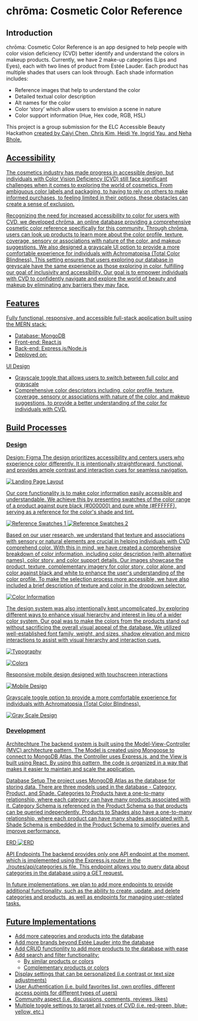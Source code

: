 # chrōma: Cosmetic Color Reference 

## Introduction
chrōma: Cosmetic Color Reference is an app designed to help people with color vision deficiency (CVD) better identify and understand the colors in makeup products. Currently, we have 2 make-up categories (Lips and Eyes), each with two lines of product from Estée Lauder. Each product has multiple shades that users can look through. Each shade information includes:
- Reference images that help to understand the color
- Detailed textual color description
- Alt names for the color
- Color ‘story’ which allow users to envision a scene in nature
- Color support information (Hue, Hex code, RGB, HSL)

This project is a group submission for the ELC Accessible Beauty Hackathon <a href=”https://elchackathon.devpost.com/”> created by Caiyi Chen, Chris Kim, Heidi Ye, Ingrid Yau, and Neha Bhole.

<!-- Neha Bhole - Portfolio -  http://nehabhole.com/ ; Github - https://github.com/bholeneha ; LinkedIn - https://www.linkedin.com/in/nehabhole/ -->


## Accessibility

The cosmetics industry has made progress in accessible design, but individuals with Color Vision Deficiency (CVD) still face significant challenges when it comes to exploring the world of cosmetics. From ambiguous color labels and packaging, to having to rely on others to make informed purchases, to feeling limited in their options, these obstacles can create a sense of exclusion.

Recognizing the need for increased accessibility to color for users with CVD, we developed chrōma, an online database providing a comprehensive cosmetic color reference specifically for this community. Through chrōma, users can look up products to learn more about the color profile, texture, coverage, sensory or associations with nature of the color, and makeup suggestions. We also designed a grayscale UI option to provide a more comfortable experience for individuals with Achromatopisa (Total Color Blindness). This setting ensures that users exploring our database in greyscale have the same experience as those exploring in color, fulfilling our goal of inclusivity and accessibility. Our goal is to empower individuals with CVD to confidently navigate and explore the world of beauty and makeup by eliminating any barriers they may face.

## Features
Fully functional, responsive, and accessible full-stack application built using the MERN stack:	
- Database: MongoDB
- Front-end: React.js
- Back-end: Express.js/Node.js
- Deployed on: 

UI Design
- Grayscale toggle that allows users to switch between full color and grayscale
- Comprehensive color descriptors including, color profile, texture, coverage, sensory or associations with nature of the color, and makeup suggestions, to provide a better understanding of the color for individuals with CVD.

## Build Processes

### Design
Design: Figma 
The design prioritizes accessibility and centers users who experience color differently. It is intentionally straightforward, functional, and provides ample contrast and interaction cues for seamless navigation.

![Landing Page Layout](/src/assets/readme/design1.png)

Our core functionality is to make color information easily accessible and understandable. We achieve this by presenting swatches of the color range of a product against pure black (#000000) and pure white (#FFFFFF), serving as a reference for the color's shade and tint.

![Reference Swatches 1](/src/assets/readme/design2.png)
![Reference Swatches 2](/src/assets/readme/design3.png)

Based on our user research, we understand that texture and associations with sensory or natural elements are crucial in helping individuals with CVD comprehend color. With this in mind, we have created a comprehensive breakdown of color information, including color description (with alternative names), color story, and color support details. Our images showcase the product, texture, complementary imagery for color story, color alone, and color against black and white to enhance the user's understanding of the color profile. To make the selection process more accessible, we have also included a brief description of texture and color in the dropdown selector.

![Color Information](/src/assets/readme/design4.png)

The design system was also intentionally kept uncomplicated, by exploring different ways to enhance visual hierarchy and interest in lieu of a wider color system. Our goal was to make the colors from the products stand out without sacrificing the overall visual appeal of the database. We utilized well-established font family, weight, and sizes, shadow elevation and micro interactions to assist with visual hierarchy and interaction cues.

![Typography](/src/assets/readme/design5.png)

![Colors](/src/assets/readme/design6.png)

Responsive mobile design designed with touchscreen interactions

![Mobile Design](/src/assets/readme/design7.png)

Grayscale toggle option to provide a more comfortable experience for individuals with Achromatopsia (Total Color Blindness).

![Gray Scale Design](/src/assets/readme/design8.png)

### Development

Architechture
The backend system is built using the Model-View-Controller (MVC) architecture pattern. The Model is created using Mongoose to connect to MongoDB Atlas, the Controller uses Express.js, and the View is built using React. By using this pattern, the code is organized in a way that makes it easier to maintain and scale the application.

Database Setup
The project uses MongoDB Atlas as the database for storing data. There are three models used in the database - Category, Product, and Shade.
Categories to Products have a one-to-many relationship, where each category can have many products associated with it.
Category Schema is referenced in the Product Schema so that products can be queried independently.
Products to Shades also have a one-to-many relationship, where each product can have many shades associated with it.
Shade Schema is embedded in the Product Schema to simplify queries and improve performance. 

ERD
![ERD](/src/assets/readme/ERD.png)

API Endpoints
The backend provides only one API endpoint at the moment, which is implemented using the Express.js router in the ./routes/api/categories.js file. This endpoint allows you to query data about categories in the database using a GET request.

In future implementations, we plan to add more endpoints to provide additional functionality, such as the ability to create, update, and delete categories and products, as well as endpoints for managing user-related tasks.


## Future Implementations
- Add more categories and products into the database
- Add more brands beyond Estée Lauder into the database
- Add CRUD functionlity to add more products to the database with ease
- Add search and filter functionality:
  - By similar products or colors
  - Complementary products or colors
- Display settings that can be personalized (i.e contrast or text size adjustments)
- User Authentication (i.e. build favorites list, own profiles, different access points for different types of users) 
- Community aspect (i.e. discussions, comments, reviews, likes)
- Multiple toggle settings to target all types of CVD (i.e. red-green, blue-yellow, etc.)
